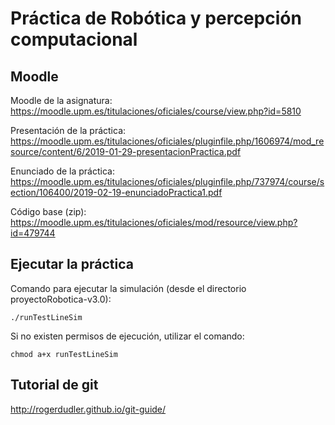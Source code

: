 # Práctica de Robótica y percepción computacional

## Moodle
Moodle de la asignatura: https://moodle.upm.es/titulaciones/oficiales/course/view.php?id=5810

Presentación de la práctica: https://moodle.upm.es/titulaciones/oficiales/pluginfile.php/1606974/mod_resource/content/6/2019-01-29-presentacionPractica.pdf

Enunciado de la práctica: https://moodle.upm.es/titulaciones/oficiales/pluginfile.php/737974/course/section/106400/2019-02-19-enunciadoPractica1.pdf

Código base (zip): https://moodle.upm.es/titulaciones/oficiales/mod/resource/view.php?id=479744

## Ejecutar la práctica
Comando para ejecutar la simulación (desde el directorio proyectoRobotica-v3.0):
```
./runTestLineSim
```
Si no existen permisos de ejecución, utilizar el comando:
```
chmod a+x runTestLineSim
```
## Tutorial de git
http://rogerdudler.github.io/git-guide/
